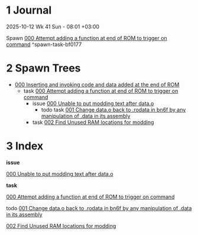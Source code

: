 # 1 Journal

2025-10-12 Wk 41 Sun - 08:01 +03:00

Spawn [000 Attempt adding a function at end of ROM to trigger on command](tasks/000%20Attempt%20adding%20a%20function%20at%20end%20of%20ROM%20to%20trigger%20on%20command.md) <a name="spawn-task-bf0177" />^spawn-task-bf0177

# 2 Spawn Trees

* [000 Inserting and invoking code and data added at the end of ROM](000%20Inserting%20and%20invoking%20code%20and%20data%20added%20at%20the%20end%20of%20ROM.md)
  * task [000 Attempt adding a function at end of ROM to trigger on command](tasks/000%20Attempt%20adding%20a%20function%20at%20end%20of%20ROM%20to%20trigger%20on%20command.md)
    * issue [000 Unable to put modding text after data.o](issues/000%20Unable%20to%20put%20modding%20text%20after%20data.o.md)
      * todo task [001 Change data.o back to .rodata in bn6f by any manipulation of .data in its assembly](tasks/001%20Change%20data.o%20back%20to%20.rodata%20in%20bn6f%20by%20any%20manipulation%20of%20.data%20in%20its%20assembly.md)
    * task [002 Find Unused RAM locations for modding](tasks/002%20Find%20Unused%20RAM%20locations%20for%20modding.md)

# 3 Index

**issue**

[000 Unable to put modding text after data.o](issues/000%20Unable%20to%20put%20modding%20text%20after%20data.o.md)

**task**

[000 Attempt adding a function at end of ROM to trigger on command](tasks/000%20Attempt%20adding%20a%20function%20at%20end%20of%20ROM%20to%20trigger%20on%20command.md)

todo [001 Change data.o back to .rodata in bn6f by any manipulation of .data in its assembly](tasks/001%20Change%20data.o%20back%20to%20.rodata%20in%20bn6f%20by%20any%20manipulation%20of%20.data%20in%20its%20assembly.md)

[002 Find Unused RAM locations for modding](tasks/002%20Find%20Unused%20RAM%20locations%20for%20modding.md)
